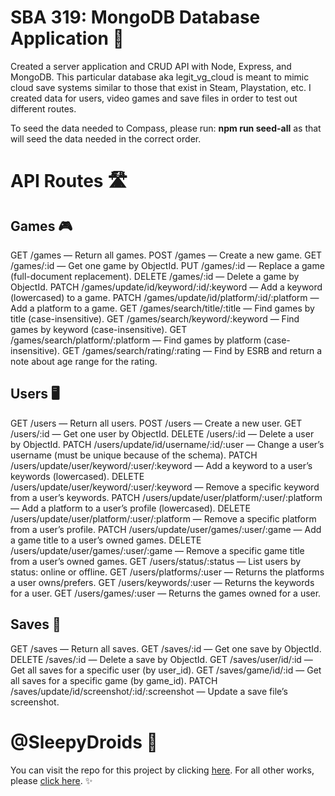 # SBA 319: MongoDB Database Application 💾
Created a server application and CRUD API with Node, Express, and MongoDB. This particular database aka legit_vg_cloud is meant to mimic cloud save systems similar to those that exist in Steam, Playstation, etc. I created data for users, video games and save files in order to test out different routes. 

To seed the data needed to Compass, please run: **npm run seed-all** as that will seed the data needed in the correct order.

# API Routes 🛣️

## Games 🎮

GET /games — Return all games.
POST /games — Create a new game.
GET /games/:id — Get one game by ObjectId.
PUT /games/:id — Replace a game (full-document replacement).
DELETE /games/:id — Delete a game by ObjectId.
PATCH /games/update/id/keyword/:id/:keyword — Add a keyword (lowercased) to a game.
PATCH /games/update/id/platform/:id/:platform — Add a platform to a game.
GET /games/search/title/:title — Find games by title (case-insensitive).
GET /games/search/keyword/:keyword — Find games by keyword (case-insensitive).
GET /games/search/platform/:platform — Find games by platform (case-insensitive).
GET /games/search/rating/:rating — Find by ESRB and return a note about age range for the rating.
## Users 🖥️

GET /users — Return all users.
POST /users — Create a new user.
GET /users/:id — Get one user by ObjectId.
DELETE /users/:id — Delete a user by ObjectId.
PATCH /users/update/id/username/:id/:user — Change a user’s username (must be unique because of the schema).
PATCH /users/update/user/keyword/:user/:keyword — Add a keyword to a user’s keywords  (lowercased).
DELETE /users/update/user/keyword/:user/:keyword — Remove a specific keyword from a user’s keywords.
PATCH /users/update/user/platform/:user/:platform — Add a platform to a user’s profile  (lowercased).
DELETE /users/update/user/platform/:user/:platform — Remove a specific platform from a user’s profile.
PATCH /users/update/user/games/:user/:game — Add a game title to a user’s owned games.
DELETE /users/update/user/games/:user/:game — Remove a specific game title from a user’s owned games.
GET /users/status/:status — List users by status: online or offline.
GET /users/platforms/:user — Returns the platforms a user owns/prefers.
GET /users/keywords/:user — Returns the keywords  for a user.
GET /users/games/:user — Returns the games owned  for a user.

## Saves 💾

GET /saves — Return all saves.
GET /saves/:id — Get one save by ObjectId.
DELETE /saves/:id — Delete a save by ObjectId.
GET /saves/user/id/:id — Get all saves for a specific user (by user_id).
GET /saves/game/id/:id — Get all saves for a specific game (by game_id).
PATCH /saves/update/id/screenshot/:id/:screenshot — Update a save file’s screenshot.

# @SleepyDroids 🤖

You can visit the repo for this project by clicking [here](https://github.com/SleepyDroids/319_SBA_MongoDB_App). For all other works, please [click here](https://github.com/SleepyDroids). ✨